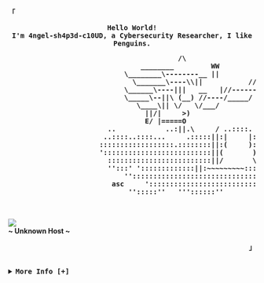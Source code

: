 <!-- 4ngel-sh4p3d-c10UD's Aesthetic GitHub Profile -->
<div align="justify">

<!-- Profile -->
<p align="left"><strong><samp>「</samp></strong></p>
  <p align="center">
    <samp>
      <b>
        Hello World!
      <br>
        I'm 4ngel-sh4p3d-c10UD, a Cybersecurity Researcher, I like Penguins.
        <pre>
		    					         /\
			              	    ________		 WW		                _________
				            \________\--------__ ||             ____----------/_________/
					          \_______\----\\||           ///-------/________/
						    \______\----|||   __   |//------/________/
							\_____\--||\ (__) //----/_____/               
							   \____\|| \/   \/___/                
								 ||/|     >)
								 E/ |=====O
						..            ..:||.\     / ..::::.  ..
				       ..::::..::::...     .:::::||:|     |:::::::::::::::.
				      ::::::::::::::::::.::::::::||:(     ):::::::::::::::::.
				      '::::::::::::::::::::::::::||(       ):::::::::::::::::::
				        :::::::::::::::::::::::::||/       \::::::::::::::::::'
				  	    '':::' ':::::::::::::||:~~~~~~~~~:::::::::::::::''
						    '':::::::::::::::::::::::::::::::::'
					     asc     '::::::::::::::::::::::::::::::''
							 '':::::''   '''::::::''
		</pre>
      </b>
      <br>
        <image src="https://readme-typing-svg.herokuapp.com?font=Iosevka&size=16&color=6791c9&center=true&width=410&height=45&lines=I+code+beautiful+and+aesthetic+programs.">
      <br>
      <b>
        ~ Unknown Host ~
      </b>
    </samp>
  </p>
<p align="right"><strong><samp>」</samp></strong></p>

<br>

<details>
<summary><samp><b>More Info [+]</b></samp></summary>

<h2></h2><br>

<!-- Contact Me -->
<p align="center">
  <samp>
    [<a href="https://twitter.com/">twitter</a>]
    [<a href="https://instagram.com/">instagram</a>]
    [<a href="mailto:4ngel-sh4p3d-c10UD.dev@gmail.com">e-mail</a>]
  </samp>
</p>

<h2></h2><br>

<!-- Profile Views Badge -->
<p align="center">
  <samp>
  <a href="#--------">
    <img src="https://komarev.com/ghpvc/?username=rxyhn&label=Profile+Views&color=grey" alt="profile views" /> 
  </a>
  </samp>
</p>

<!-- Github Trophy -->
<div align="center">
  <table>
    <tr>
      <td><a href="#--------"><img align="center" alt="GitHub Trophy" src="https://github-trophies.vercel.app/?username=4ngel-sh4p3d-c10UD&rank=SECRET,SSS,SS,S,AAA,AA,A&row=2&column=3&margin-w=15&margin-h=15&no-frame=true&theme=nord"></a></td>
    </tr>
  </table>
</div>

<!-- Github Stats -->
<div align="center">
  <table>
    <tr>
      <td><a href="#--------"><img height="137px" align="center" alt="GitHub Stats" src="https://github-readme-stats.vercel.app/api?username=4ngel-sh4p3d-c10UD&count_private=true&show_icons=true&include_all_commits=true&line_height=21&hide_border=true&theme=nord"/></a></td>
      <td><a href="#--------"><img height="137px" align="center" alt="Top Language" src="https://github-readme-stats.vercel.app/api/top-langs/?username=4ngel-sh4p3d-c10UD&layout=compact&line_height=21&hide_border=true&theme=nord"/></a></td>
    </tr>
  </table>
</div>

</details>
</div>
<!--

Here are some ideas to get you started:

- 🔭 I’m currently working on ...
- 🌱 I’m currently learning ...
- 👯 I’m looking to collaborate on ...
- 🤔 I’m looking for help with ...
- 💬 Ask me about ...
- 📫 How to reach me: ...
- 😄 Pronouns: ...
- ⚡ Fun fact: ...
-->


